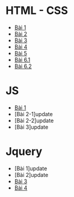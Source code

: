 # HTML - CSS
* [Bài 1](https://thonghv61.github.io/Baitap1/)
* [Bài 2](https://thonghv61.github.io/Baitap2/)
* [Bài 3](https://thonghv61.github.io/Baitap3/)
* [Bài 4](https://thonghv61.github.io/Baitap4/)
* [Bài 5](https://thonghv61.github.io/Ex-5/) 
* [Bài 6.1](https://thonghv61.github.io/Baitap6-1/) 
* [Bài 6.2](https://thonghv61.github.io/Baitap6-2/) 

# JS 

* [Bài 1](https://thonghv61.github.io/Bai1-js/)
* [Bài 2-1]update
* [Bài 2-2]update
* [Bài 3]update

# Jquery

* [Bài 1]update
* [Bài 2]update
* [Bài 3](https://thonghv61.github.io/Jquery-3)
* [Bài 4](https://thonghv61.github.io/JQuery-4)





